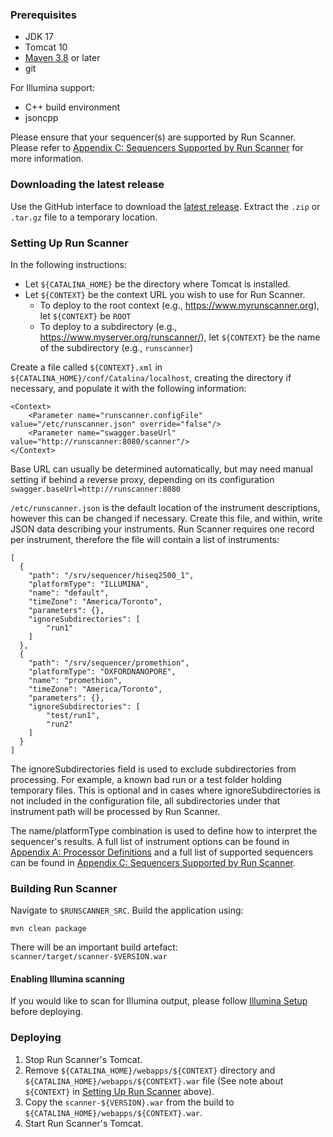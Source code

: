 ### Prerequisites

* JDK 17
* Tomcat 10
* [Maven 3.8](http://maven.apache.org/download.html) or later
* git

For Illumina support:

* C++ build environment
* jsoncpp

Please ensure that your sequencer(s) are supported by Run Scanner.
Please refer to
[Appendix C: Sequencers Supported by Run Scanner](../appendices/#appendix-c-sequencers-supported-by-run-scanner)
 for more information.

### Downloading the latest release
<!-- This will change when we have docker images -->
Use the GitHub interface to download the
[latest release](https://github.com/miso-lims/runscanner/releases/latest).
Extract the `.zip` or `.tar.gz` file to a temporary location.

### Setting Up Run Scanner

In the following instructions:

* Let `${CATALINA_HOME}` be the directory where Tomcat is installed.
* Let `${CONTEXT}` be the context URL you wish to use for Run Scanner.
    * To deploy to the root context (e.g., https://www.myrunscanner.org), let `${CONTEXT}` be `ROOT`
    * To deploy to a subdirectory (e.g., https://www.myserver.org/runscanner/), let `${CONTEXT}` be the name of the subdirectory (e.g., `runscanner`)

Create a file called `${CONTEXT}.xml` in
`${CATALINA_HOME}/conf/Catalina/localhost`, creating the directory if
necessary, and populate it with the following information:

    <Context>
        <Parameter name="runscanner.configFile" value="/etc/runscanner.json" override="false"/>
        <Parameter name="swagger.baseUrl" value="http://runscanner:8080/scanner"/>
    </Context>

Base URL can usually be determined automatically, but may need manual setting if behind a reverse
proxy, depending on its configuration
`swagger.baseUrl=http://runscanner:8080`

`/etc/runscanner.json` is the default location of the instrument
descriptions, however this can be changed if necessary. Create this file,
and within, write JSON data describing your instruments. Run Scanner
requires one record per instrument, therefore the file will contain a
list of instruments:

    [
      {
        "path": "/srv/sequencer/hiseq2500_1",
        "platformType": "ILLUMINA",
        "name": "default",
        "timeZone": "America/Toronto",
        "parameters": {},
        "ignoreSubdirectories": [
            "run1"
        ]
      },
      {
        "path": "/srv/sequencer/promethion",
        "platformType": "OXFORDNANOPORE",
        "name": "promethion",
        "timeZone": "America/Toronto",
        "parameters": {},
        "ignoreSubdirectories": [
            "test/run1",
            "run2"
        ]
      }
    ]

The ignoreSubdirectories field is used to exclude subdirectories from processing. For example, a 
known bad run or a test folder holding temporary files. This is optional 
and in cases where ignoreSubdirectories is not included in the configuration file, all 
subdirectories under that instrument path will be processed by Run Scanner.

The name/platformType combination is used to define how to interpret the
sequencer's results. A full list of instrument options can be found in
[Appendix A: Processor Definitions](../appendices/#appendix-a-processor-definitions) and a
full list of supported sequencers can be found in
[Appendix C: Sequencers Supported by Run Scanner](../appendices/#appendix-c-sequencers-supported-by-run-scanner).

### Building Run Scanner

Navigate to `$RUNSCANNER_SRC`.
Build the application using:

	mvn clean package

There will be an important build artefact:
`scanner/target/scanner-$VERSION.war`

#### Enabling Illumina scanning

If you would like to scan for Illumina output, please follow
[Illumina Setup](../illuminasetup/) before deploying.

### Deploying

1. Stop Run Scanner's Tomcat.
1. Remove `${CATALINA_HOME}/webapps/${CONTEXT}` directory and `${CATALINA_HOME}/webapps/${CONTEXT}.war` file
   (See note about `${CONTEXT}` in [Setting Up Run Scanner](../installation/#setting-up-run-scanner) above).
1. Copy the `scanner-${VERSION}.war` from the build to `${CATALINA_HOME}/webapps/${CONTEXT}.war`.
1. Start Run Scanner's Tomcat.
